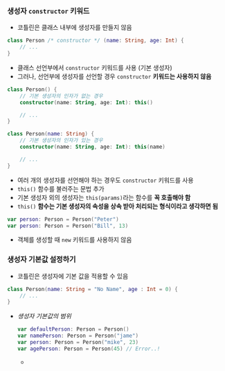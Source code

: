 ### 생성자 `constructor` 키워드
- 코틀린은 클래스 내부에 생성자를 만들지 않음
```Kotlin
class Person /* constructor */ (name: String, age: Int) {
	// ...
}
```
- 클래스 선언부에서 `constructor` 키워드를 사용 (기본 생성자)
- 그러나, 선언부에 생성자를 선언할 경우 `constructor` __키워드는 사용하지 않음__

```kotlin
class Person() {
	// 기본 생성자의 인자가 없는 경우
	constructor(name: String, age: Int): this()

	// ...
}

class Person(name: String) {
	// 기본 생성자의 인자가 있는 경우
	constructor(name: String, age: Int): this(name)

	// ...
}
```
- 여러 개의 생성자를 선언해야 하는 경우도 `constructor` 키워드를 사용
- `this()` 함수를 불러주는 문법 추가
- 기본 생성자 외의 생성자는 `this(params)`라는 함수를 __꼭 호출해야 함__
- `this()` __함수는 기본 생성자의 속성을 상속 받아 처리되는 형식이라고 생각하면 됨__

```kotlin
var person: Person = Person("Peter")
var person: Person = Person("Bill", 13)
```
- 객체를 생성할 때 `new` 키워드를 사용하지 않음


### 생성자 기본값 설정하기

- 코틀린은 생성자에 기본 값을 적용할 수 있음

```kotlin
class Person(name: String = "No Name", age : Int = 0) {
	// ...
}
```

- _생성자 기본값의 범위_

  ```kotlin
  var defaultPerson: Person = Person()
  var namePerson: Person = Person("jame")
  var person: Person = Person("mike", 23)
  var agePerson: Person = Person(45) // Error..!
  ```

  - ​